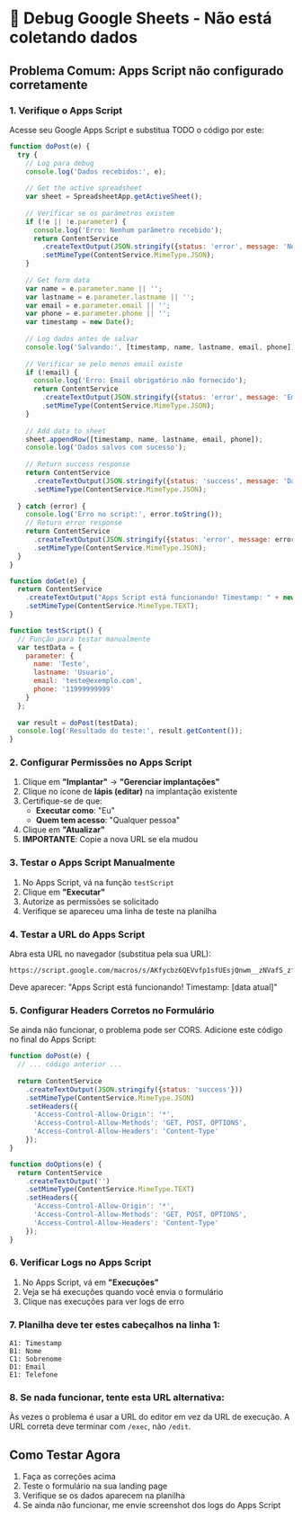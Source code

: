 # 🔧 Debug Google Sheets - Não está coletando dados

## Problema Comum: Apps Script não configurado corretamente

### 1. Verifique o Apps Script

Acesse seu Google Apps Script e substitua TODO o código por este:

```javascript
function doPost(e) {
  try {
    // Log para debug
    console.log('Dados recebidos:', e);
    
    // Get the active spreadsheet
    var sheet = SpreadsheetApp.getActiveSheet();
    
    // Verificar se os parâmetros existem
    if (!e || !e.parameter) {
      console.log('Erro: Nenhum parâmetro recebido');
      return ContentService
        .createTextOutput(JSON.stringify({status: 'error', message: 'Nenhum dado recebido'}))
        .setMimeType(ContentService.MimeType.JSON);
    }
    
    // Get form data
    var name = e.parameter.name || '';
    var lastname = e.parameter.lastname || '';
    var email = e.parameter.email || '';
    var phone = e.parameter.phone || '';
    var timestamp = new Date();
    
    // Log dados antes de salvar
    console.log('Salvando:', [timestamp, name, lastname, email, phone]);
    
    // Verificar se pelo menos email existe
    if (!email) {
      console.log('Erro: Email obrigatório não fornecido');
      return ContentService
        .createTextOutput(JSON.stringify({status: 'error', message: 'Email é obrigatório'}))
        .setMimeType(ContentService.MimeType.JSON);
    }
    
    // Add data to sheet
    sheet.appendRow([timestamp, name, lastname, email, phone]);
    console.log('Dados salvos com sucesso');
    
    // Return success response
    return ContentService
      .createTextOutput(JSON.stringify({status: 'success', message: 'Dados salvos com sucesso'}))
      .setMimeType(ContentService.MimeType.JSON);
      
  } catch (error) {
    console.log('Erro no script:', error.toString());
    // Return error response
    return ContentService
      .createTextOutput(JSON.stringify({status: 'error', message: error.toString()}))
      .setMimeType(ContentService.MimeType.JSON);
  }
}

function doGet(e) {
  return ContentService
    .createTextOutput("Apps Script está funcionando! Timestamp: " + new Date())
    .setMimeType(ContentService.MimeType.TEXT);
}

function testScript() {
  // Função para testar manualmente
  var testData = {
    parameter: {
      name: 'Teste',
      lastname: 'Usuario',
      email: 'teste@exemplo.com',
      phone: '11999999999'
    }
  };
  
  var result = doPost(testData);
  console.log('Resultado do teste:', result.getContent());
}
```

### 2. Configurar Permissões no Apps Script

1. Clique em **"Implantar"** → **"Gerenciar implantações"**
2. Clique no ícone de **lápis (editar)** na implantação existente
3. Certifique-se de que:
   - **Executar como**: "Eu"
   - **Quem tem acesso**: "Qualquer pessoa"
4. Clique em **"Atualizar"**
5. **IMPORTANTE**: Copie a nova URL se ela mudou

### 3. Testar o Apps Script Manualmente

1. No Apps Script, vá na função `testScript`
2. Clique em **"Executar"**
3. Autorize as permissões se solicitado
4. Verifique se apareceu uma linha de teste na planilha

### 4. Testar a URL do Apps Script

Abra esta URL no navegador (substitua pela sua URL):
```
https://script.google.com/macros/s/AKfycbz6QEVvfp1sfUEsjQnwm__zNVafS_zf_WuC36t9J_bKom8etC4fEghNt9bvYEoE1a2K/exec
```

Deve aparecer: "Apps Script está funcionando! Timestamp: [data atual]"

### 5. Configurar Headers Corretos no Formulário

Se ainda não funcionar, o problema pode ser CORS. Adicione este código no final do Apps Script:

```javascript
function doPost(e) {
  // ... código anterior ...
  
  return ContentService
    .createTextOutput(JSON.stringify({status: 'success'}))
    .setMimeType(ContentService.MimeType.JSON)
    .setHeaders({
      'Access-Control-Allow-Origin': '*',
      'Access-Control-Allow-Methods': 'GET, POST, OPTIONS',
      'Access-Control-Allow-Headers': 'Content-Type'
    });
}

function doOptions(e) {
  return ContentService
    .createTextOutput('')
    .setMimeType(ContentService.MimeType.TEXT)
    .setHeaders({
      'Access-Control-Allow-Origin': '*',
      'Access-Control-Allow-Methods': 'GET, POST, OPTIONS',
      'Access-Control-Allow-Headers': 'Content-Type'
    });
}
```

### 6. Verificar Logs no Apps Script

1. No Apps Script, vá em **"Execuções"**
2. Veja se há execuções quando você envia o formulário
3. Clique nas execuções para ver logs de erro

### 7. Planilha deve ter estes cabeçalhos na linha 1:

```
A1: Timestamp
B1: Nome  
C1: Sobrenome
D1: Email
E1: Telefone
```

### 8. Se nada funcionar, tente esta URL alternativa:

Às vezes o problema é usar a URL do editor em vez da URL de execução. A URL correta deve terminar com `/exec`, não `/edit`.

## Como Testar Agora

1. Faça as correções acima
2. Teste o formulário na sua landing page
3. Verifique se os dados aparecem na planilha
4. Se ainda não funcionar, me envie screenshot dos logs do Apps Script